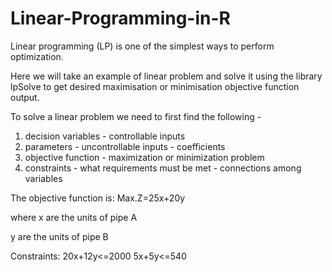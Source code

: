 # Linear-Programming-in-R
Linear programming (LP) is one of the simplest ways to perform optimization. 

Here we will take an example of linear problem and solve it using the library lpSolve to get desired maximisation or minimisation objective function output.

To solve a linear problem we need to first find the following -
1. decision variables - controllable inputs
2. parameters - uncontrollable inputs - coefficients
3. objective function - maximization or minimization problem
4. constraints - what requirements must be met - connections among variables

The objective function is:
Max.Z=25x+20y

where x are the units of pipe A

y are the units of pipe B

Constraints:
20x+12y<=2000
5x+5y<=540
